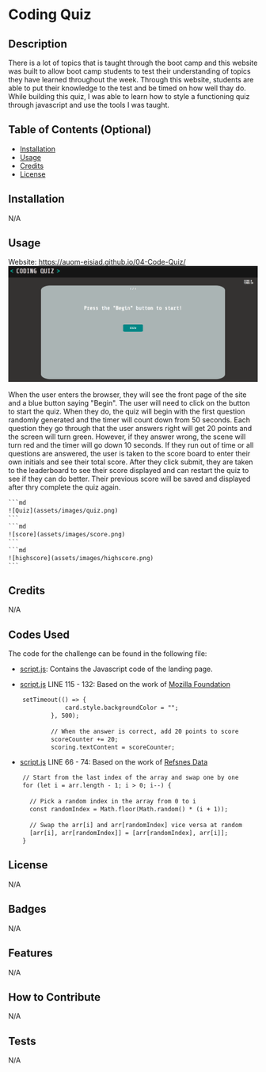 # Coding Quiz

## Description

There is a lot of topics that is taught through the boot camp and this website was built to allow boot camp students to test their understanding of topics they have learned throughout the week. Through this website, students are able to put their knowledge to the test and be timed on how well thay do. While building this quiz, I was able to learn how to style a functioning quiz through javascript and use the tools I was taught. 

## Table of Contents (Optional)

- [Installation](#installation)
- [Usage](#usage)
- [Credits](#credits)
- [License](#license)

## Installation

N/A

## Usage

Website: https://auom-eisiad.github.io/04-Code-Quiz/
![Website](assets/images/website.png)

When the user enters the browser, they will see the front page of the site and a blue button saying "Begin". The user will need to click on the button to start the quiz. When they do, the quiz will begin with the first question randomly generated and the timer will count down from 50 seconds. Each question they go through that the user answers right will get 20 points and the screen will turn green. However, if they answer wrong, the scene will turn red and the timer will go down 10 seconds. If they run out of time or all questions are answered, the user is taken to the score board to enter their own initials and see their total score. After they click submit, they are taken to the leaderboard to see their score displayed and can restart the quiz to see if they can do better. Their previous score will be saved and displayed after thry complete the quiz again.

    ```md
    ![Quiz](assets/images/quiz.png)
    ```
    ```md
    ![score](assets/images/score.png)
    ```
    ```md
    ![highscore](assets/images/highscore.png)
    ```

## Credits

N/A

## Codes Used

The code for the challenge can be found in the following file:

- [script.js](/src/script.js): Contains the Javascript code of the landing page.

- [script.js](/src/script.js) LINE 115 - 132: Based on the work of [Mozilla Foundation](https://developer.mozilla.org/en-US/docs/Web/API/setTimeout)

```
    setTimeout(() => {
                card.style.backgroundColor = "";
            }, 500); 

            // When the answer is correct, add 20 points to score
            scoreCounter += 20;
            scoring.textContent = scoreCounter;

```

- [script.js](/src/script.js) LINE 66 - 74: Based on the work of [Refsnes Data](https://www.geeksforgeeks.org/shuffle-a-given-array-using-fisher-yates-shuffle-algorithm/#)

```
    // Start from the last index of the array and swap one by one
    for (let i = arr.length - 1; i > 0; i--) {
    
      // Pick a random index in the array from 0 to i
      const randomIndex = Math.floor(Math.random() * (i + 1));

      // Swap the arr[i] and arr[randomIndex] vice versa at random
      [arr[i], arr[randomIndex]] = [arr[randomIndex], arr[i]];
    }
```

## License

N/A

## Badges

N/A

## Features

N/A

## How to Contribute

N/A

## Tests

N/A